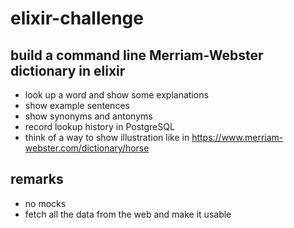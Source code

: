 # elixir-challenge

## build a command line Merriam-Webster dictionary in elixir

- look up a word and show some explanations
- show example sentences
- show synonyms and antonyms
- record lookup history in PostgreSQL
- think of a way to show illustration like in https://www.merriam-webster.com/dictionary/horse

## remarks

- no mocks
- fetch all the data from the web and make it usable 
